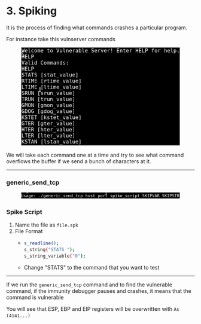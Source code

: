 # 3. Spiking

It is the process of finding what commands crashes a particular program.

For instance take this vulnserver commands&#x20;

<figure><img src="../../../../../../.gitbook/assets/image (25).png" alt=""><figcaption></figcaption></figure>

We will take each command one at a time and try to see what command overflows the buffer if we send a bunch of characters at it.

***

### generic\_send\_tcp

<figure><img src="../../../../../../.gitbook/assets/image (53).png" alt=""><figcaption></figcaption></figure>

### Spike Script

1. Name the file as `file.spk`
2. File Format
   * ```bash
     s_readline();
     s_string("STATS ");
     s_string_variable("0");
     ```
   * Change "STATS" to the command that you want to test

***

If we run the `generic_send_tcp` command and to find the vulnerable command, if the immunity debugger pauses and crashes, it means that the command is vulnerable

You will see that ESP, EBP and EIP registers will be overwritten with `As (4141...)`
